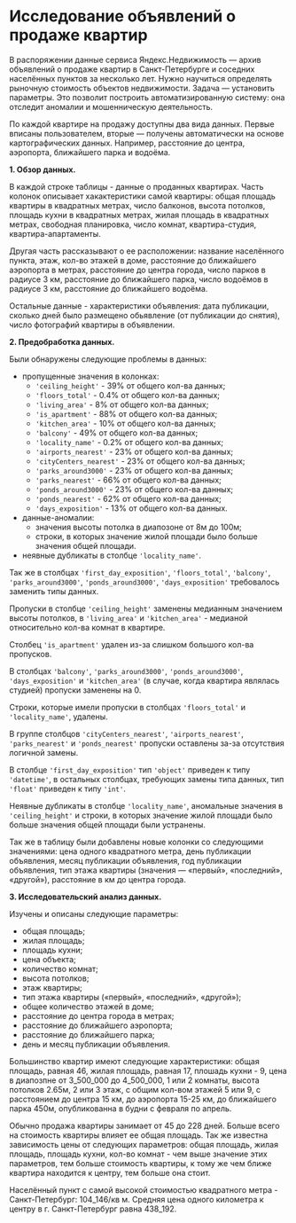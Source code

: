 # Исследование объявлений о продаже квартир

В распоряжении данные сервиса Яндекс.Недвижимость — архив объявлений о продаже квартир в Санкт-Петербурге и соседних населённых пунктов за несколько лет. Нужно научиться определять рыночную стоимость объектов недвижимости. Задача — установить параметры. Это позволит построить автоматизированную систему: она отследит аномалии и мошенническую деятельность.

По каждой квартире на продажу доступны два вида данных. Первые вписаны пользователем, вторые — получены автоматически на основе картографических данных. Например, расстояние до центра, аэропорта, ближайшего парка и водоёма.

**1. Обзор данных.**

В каждой строке таблицы - данные о проданных квартирах. Часть колонок описывает хакактеристики самой квартиры: общая площадь квартиры в квадратных метрах, число балконов, высота потолков, площадь кухни в квадратных метрах, жилая площадь в квадратных метрах, свободная планировка, число комнат, квартира-студия, квартира-апартаменты. 

Другая часть рассказывают о ее расположении: название населённого пункта, этаж, кол-во этажей в доме, расстояние до ближайшего аэропорта в метрах, расстояние до центра города, число парков в радиусе 3 км, расстояние до ближайшего парка, число водоёмов в радиусе 3 км, расстояние до ближайшего водоёма. 

Остальные данные - характеристики объявления: дата публикации, сколько дней было размещено обьявление (от публикации до снятия), число фотографий квартиры в объявлении.

**2. Предобработка данных.**

Были обнаружены следующие проблемы в данных:

 - пропущенные значения в колонках:
   - `'ceiling_height'` - 39% от общего кол-ва данных;
   - `'floors_total'` - 0.4% от общего кол-ва данных;
   - `'living_area'` - 8% от общего кол-ва данных; 
   - `'is_apartment'` - 88% от общего кол-ва данных;
   - `'kitchen_area'` - 10% от общего кол-ва данных;
   - `'balcony'` - 49% от общего кол-ва данных;
   - `'locality_name'` - 0.2% от общего кол-ва данных;
   - `'airports_nearest'` - 23% от общего кол-ва данных;
   - `'cityCenters_nearest'` - 23% от общего кол-ва данных;
   - `'parks_around3000'` - 23% от общего кол-ва данных;
   - `'parks_nearest'` - 66% от общего кол-ва данных;
   - `'ponds_around3000'` - 23% от общего кол-ва данных;
   - `'ponds_nearest'` - 62% от общего кол-ва данных;
   - `'days_exposition'` - 13% от общего кол-ва данных.
 - данные-аномалии: 
     - значения высоты потолка в диапозоне от 8м до 100м;
     - строки, в которых значение жилой площади было больше значения общей площади.
 - неявные дубликаты в столбце `'locality_name'`.

Так же в столбцах  `'first_day_exposition'`, `'floors_total'`, `'balcony'`, `'parks_around3000'`, `'ponds_around3000'`, `'days_exposition'` требовалось заменить типы данных.

Пропуски в столбце `'ceiling_height'` заменены медианным значением высоты потолков, в `'living_area'` и `'kitchen_area'` - медианой относительно кол-ва комнат в квартире. 

Столбец `'is_apartment'` удален из-за слишком большого кол-ва пропусков.

В столбцах `'balcony'`, `'parks_around3000'`, `'ponds_around3000'`, `'days_exposition'` и `'kitchen_area'` (в случае, когда квартира являлась студией) пропуски заменены на 0.

Строки, которые имели пропуски в столбцах `'floors_total'` и `'locality_name'`, удалены.

В группе столбцов `'cityCenters_nearest'`, `'airports_nearest'`, `'parks_nearest'` и `'ponds_nearest'` пропуски оставлены за-за отсутствия логичной замены.

В столбце `'first_day_exposition'` тип `'object'` приведен к типу `'datetime'`, в остальных столбцах, требующих замены типа данных, тип `'float'` приведен к типу `'int'`.

Неявные дубликаты в столбце `'locality_name'`, аномальные значения в `'ceiling_height'` и строки, в которых значение жилой площади было больше значения общей площади были устранены.

Так же в таблицу были добавлены новые колонки со следующими значениями: цена одного квадратного метра, день публикации объявления, месяц публикации объявления, год публикации объявления, тип этажа квартиры (значения — «первый», «последний», «другой»), расстояние в км до центра города.

**3. Исследовательский анализ данных.**

Изучены и описаны следующие параметры:
- общая площадь;
- жилая площадь;
- площадь кухни;
- цена объекта;
- количество комнат;
- высота потолков;
- этаж квартиры;
- тип этажа квартиры («первый», «последний», «другой»);
- общее количество этажей в доме;
- расстояние до центра города в метрах;
- расстояние до ближайшего аэропорта;
- расстояние до ближайшего парка;
- день и месяц публикации объявления.

Большинство квартир имеют следующие характеристики: общая площадь, равная 46, жилая площадь, равная 17, плошадь кухни - 9, цена в диапозпне от 3_500_000 до 4_500_000, 1 или 2 комнаты, высота потолков 2.65м, 2 или 3 этаж, с общим кол-вом этажей 5 или 9, с расстоянием до центра 15 км, до аэропорта 15-25 км, до ближайшего парка 450м, опубликованна в будни с февраля по апрель.

Обычно продажа квартиры занимает от 45 до 228 дней. Больше всего на стоимость квартиры влияет ее общая площадь. Так же известна зависимость цены от следующих параметров: общая площадь, жилая площадь, площадь кухни, кол-во комнат - чем выше значение этих параметров, тем больше стоимость квартиры, к тому же чем ближе квартира находится к центру, тем больше она стоит.

Населённый пункт с самой высокой стоимостью квадратного метра - Санкт-Петербург: 104_146/кв м. Средняя цена одного километра к центру в г. Санкт-Петербург равна 438_192.